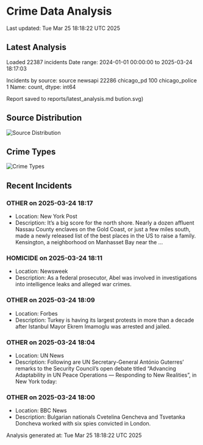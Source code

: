 # Crime Data Analysis
Last updated: Tue Mar 25 18:18:22 UTC 2025

## Latest Analysis

Loaded 22387 incidents
Date range: 2024-01-01 00:00:00 to 2025-03-24 18:17:03

Incidents by source:
source
newsapi           22286
chicago_pd          100
chicago_police        1
Name: count, dtype: int64

Report saved to reports/latest_analysis.md
bution.svg)

## Source Distribution
![Source Distribution](images/source_distribution.svg)

## Crime Types
![Crime Types](images/crime_types.svg)

## Recent Incidents

### OTHER on 2025-03-24 18:17
- Location: New York Post
- Description: It’s a big score for the north shore. Nearly a dozen affluent Nassau County enclaves on the Gold Coast, or just a few miles south, made a newly released list of the best places in the US to raise a family. Kensington, a neighborhood on Manhasset Bay near the …


### HOMICIDE on 2025-03-24 18:11
- Location: Newsweek
- Description: As a federal prosecutor, Abel was involved in investigations into intelligence leaks and alleged war crimes.


### OTHER on 2025-03-24 18:09
- Location: Forbes
- Description: Turkey is having its largest protests in more than a decade after Istanbul Mayor Ekrem Imamoglu was arrested and jailed.


### OTHER on 2025-03-24 18:04
- Location: UN News
- Description: Following are UN Secretary-General António Guterres’ remarks to the Security Council’s open debate titled “Advancing Adaptability in UN Peace Operations — Responding to New Realities”, in New York today:


### OTHER on 2025-03-24 18:00
- Location: BBC News
- Description: Bulgarian nationals Cvetelina Gencheva and Tsvetanka Doncheva worked with six spies convicted in London.

Analysis generated at: Tue Mar 25 18:18:22 UTC 2025
